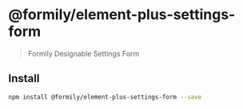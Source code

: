 # @formily/element-plus-settings-form

> Formily Designable Settings Form

## Install

```bash
npm install @formily/element-plus-settings-form --save
```
